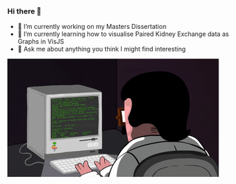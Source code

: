### Hi there 👋

<!--
**jdesbois/jdesbois** is a ✨ _special_ ✨ repository because its `README.md` (this file) appears on your GitHub profile.
-->
- 🔭 I’m currently working on my Masters Dissertation
- 🌱 I’m currently learning how to visualise Paired Kidney Exchange data as Graphs in VisJS
- 💬 Ask me about anything you think I might find interesting

![](coder.gif)
